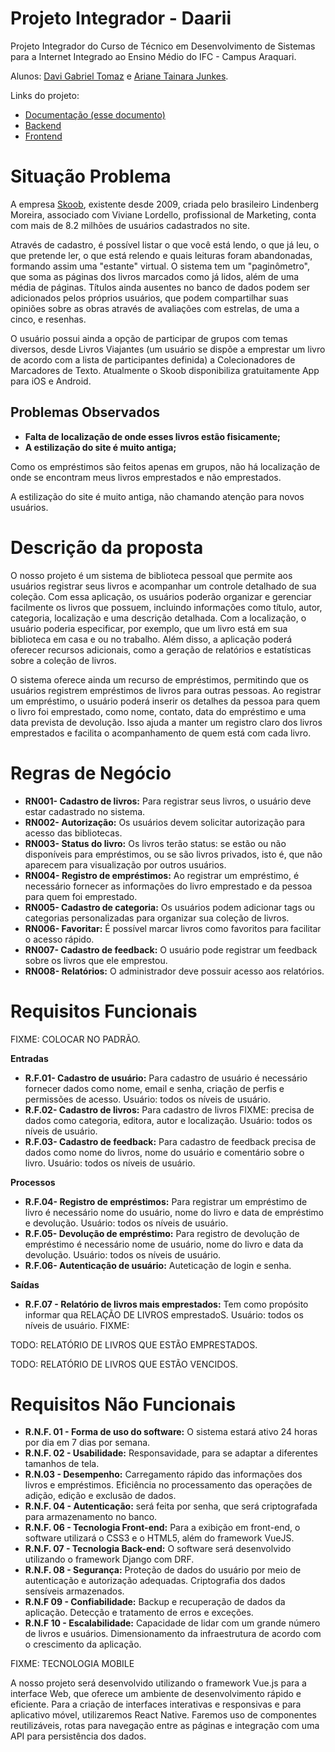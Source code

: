# Projeto Integrador - Daarii

Projeto Integrador do Curso de Técnico em Desenvolvimento de Sistemas para a Internet Integrado ao Ensino Médio do IFC - Campus Araquari.

Alunos: [Davi Gabriel Tomaz](https://github.com/davigtomaz) e [Ariane Tainara Junkes](https://github.com/ArianeJunkes).

Links do projeto:

-   [Documentação (esse documento)](github.com/marcoandre/pi-modelo)
-   [Backend](github.com/marcoandre/pi-backend)
-   [Frontend](github.com/marcoandre/pi-frontend)

# Situação Problema

A empresa [Skoob](http://www.skoob.com.br/), existente desde 2009, criada pelo brasileiro Lindenberg Moreira, associado com Viviane Lordello, profissional de Marketing, conta com mais de 8.2 milhões de usuários cadastrados no site. 

Através de cadastro, é possível listar o que você está lendo, o que já leu, o que pretende ler, o que está relendo e quais leituras foram abandonadas, formando assim uma "estante" virtual. O sistema tem um "paginômetro", que soma as páginas dos livros marcados como já lidos, além de uma média de páginas. Títulos ainda ausentes no banco de dados podem ser adicionados pelos próprios usuários, que podem compartilhar suas opiniões sobre as obras através de avaliações com estrelas, de uma a cinco, e resenhas. 

O usuário possui ainda a opção de participar de grupos com temas diversos, desde Livros Viajantes (um usuário se dispõe a emprestar um livro de acordo com a lista de participantes definida) a Colecionadores de Marcadores de Texto. Atualmente o Skoob disponibiliza gratuitamente App para iOS e Android.


## Problemas Observados 

* **Falta de localização de onde esses livros estão fisicamente;**
* **A estilização do site é muito antiga;**

Como os empréstimos são feitos apenas em grupos, não há localização de onde se encontram meus livros emprestados e não emprestados.

A estilização do site é muito antiga, não chamando atenção para novos usuários. 


# Descrição da proposta

O nosso projeto é um sistema de biblioteca pessoal que permite aos usuários registrar seus livros e acompanhar um controle detalhado de sua coleção. Com essa aplicação, os usuários poderão organizar e gerenciar facilmente os livros que possuem, incluindo informações como título, autor, categoria, localização e uma descrição detalhada. Com a localização, o usuário poderia especificar, por exemplo, que um livro está em sua biblioteca em casa e ou no trabalho. Além disso, a aplicação poderá oferecer recursos adicionais, como a geração de relatórios e estatísticas sobre a coleção de livros.

O sistema oferece ainda um recurso de empréstimos, permitindo que os usuários registrem empréstimos de livros para outras pessoas. Ao registrar um empréstimo, o usuário poderá inserir os detalhes da pessoa para quem o livro foi emprestado, como nome, contato, data do empréstimo e uma data prevista de devolução. Isso ajuda a manter um registro claro dos livros emprestados e facilita o acompanhamento de quem está com cada livro.

# Regras de Negócio

- **RN001- Cadastro de livros:** Para registrar seus livros, o usuário deve estar cadastrado no sistema.
- **RN002- Autorização:** Os usuários devem solicitar autorização para acesso das bibliotecas.
- **RN003- Status do livro:** Os livros terão status: se estão ou não disponíveis para empréstimos, ou se são livros privados, isto é, que não aparecem para visualização por outros usuários.
- **RN004- Registro de empréstimos:** Ao registrar um empréstimo, é necessário fornecer as informações do livro emprestado e da pessoa para quem foi emprestado.
- **RN005- Cadastro de categoria:** Os usuários podem adicionar tags ou categorias personalizadas para organizar sua coleção de livros.
- **RN006- Favoritar:** É possível marcar livros como favoritos para facilitar o acesso rápido. 
- **RN007- Cadastro de feedback:** O usuário pode registrar um feedback sobre os livros que ele emprestou.
- **RN008- Relatórios:** O administrador deve possuir acesso aos relatórios.

# Requisitos Funcionais 


FIXME: COLOCAR NO PADRÃO.

**Entradas**

- **R.F.01- Cadastro de usuário:** Para cadastro de usuário é necessário fornecer dados como nome, email e senha, criação de perfis e permissões de acesso. Usuário: todos os níveis de usuário.
- **R.F.02- Cadastro de livros:** Para cadastro de livros FIXME:  precisa de dados como categoria, editora, autor e localização. Usuário: todos os níveis de usuário. 
- **R.F.03- Cadastro de feedback:** Para cadastro de feedback precisa de dados como nome do livros, nome do usuário e comentário sobre o livro. Usuário: todos os níveis de usuário.

**Processos**

- **R.F.04- Registro de empréstimos:** Para registrar um empréstimo de livro é necessário nome do usuário, nome do livro e data de empréstimo e devolução. Usuário: todos os níveis de usuário.
- **R.F.05- Devolução de empréstimo:** Para registro de devolução de empréstimo é necessário nome de usuário, nome do livro e data da devolução. Usuário: todos os níveis de usuário.
- **R.F.06- Autenticação de usuário:** Auteticação de login e senha.

**Saídas**

- **R.F.07 - Relatório de livros mais emprestados:** Tem como propósito informar qua RELAÇÃO DE LIVROS emprestadoS. Usuário: todos os níveis de usuário.
FIXME:  

TODO: RELATÓRIO DE LIVROS QUE ESTÃO EMPRESTADOS.

TODO: RELATÓRIO DE LIVROS QUE ESTÃO VENCIDOS.

# Requisitos Não Funcionais

- **R.N.F. 01 - Forma de uso do software:** O sistema estará ativo 24 horas por dia em 7 dias por semana.
- **R.N.F. 02 - Usabilidade:** Responsavidade, para se adaptar a diferentes tamanhos de tela.
- **R.N.03 - Desempenho:** Carregamento rápido das informações dos livros e empréstimos. Eficiência no processamento das operações de adição, edição e exclusão de dados.
- **R.N.F. 04 - Autenticação:** será feita por senha, que será criptografada para armazenamento no banco.
- **R.N.F. 06 - Tecnologia Front-end:** Para a exibição em front-end, o software utilizará o CSS3 e o HTML5, além do framework VueJS.
- **R.N.F. 07 - Tecnologia Back-end:** O software será desenvolvido utilizando o framework Django com DRF.
- **R.N.F. 08 - Segurança:** Proteção de dados do usuário por meio de autenticação e autorização adequadas. Criptografia dos dados sensíveis armazenados.
- **R.N.F 09 - Confiabilidade:** Backup e recuperação de dados da aplicação. Detecção e tratamento de erros e exceções.
- **R.N.F 10 - Escalabilidade:** Capacidade de lidar com um grande número de livros e usuários. Dimensionamento da infraestrutura de acordo com o crescimento da aplicação.

FIXME: TECNOLOGIA MOBILE

A nosso projeto será desenvolvido utilizando o framework Vue.js para a interface Web, que oferece um ambiente de desenvolvimento rápido e eficiente. Para a criação de interfaces interativas e responsivas e para aplicativo móvel, utilizaremos React Native. Faremos uso de componentes reutilizáveis, rotas para navegação entre as páginas e integração com uma API para persistência dos dados.
